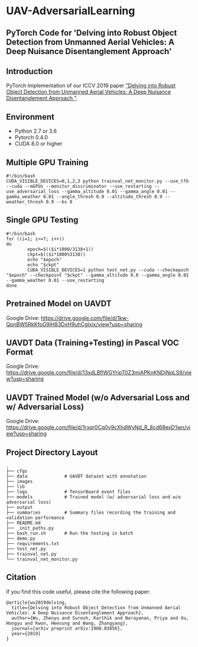 # UAV-AdversarialLearning
## PyTorch Code for 'Delving into Robust Object Detection from Unmanned Aerial Vehicles: A Deep Nuisance Disentanglement Approach'

## Introduction

PyTorch Implementation of our ICCV 2019 paper ["Delving into Robust Object Detection from Unmanned Aerial Vehicles: A Deep Nuisance Disentanglement Approach
"](https://arxiv.org/abs/1908.03856).

## Environment
* Python 2.7 or 3.6
* Pytorch 0.4.0
* CUDA 8.0 or higher
## Multiple GPU Training
```{r, engine='bash', count_lines}
#!/bin/bash
CUDA_VISIBLE_DEVICES=0,1,2,3 python trainval_net_monitor.py --use_tfb  --cuda --mGPUs --monitor_discriminator --use_restarting --use_adversarial_loss --gamma_altitude 0.01 --gamma_angle 0.01 --gamma_weather 0.01 --angle_thresh 0.9 --altitude_thresh 0.9 --weather_thresh 0.9 --bs 8
```
## Single GPU Testing
```{r, engine='bash', count_lines}
#!/bin/bash
for ((i=1; i<=7; i++))
do
        epoch=$(($i*1000/3138+1))
        ckpt=$(($i*1000%3138))
        echo "$epoch"
        echo "$ckpt"
        CUDA_VISIBLE_DEVICES=1 python test_net.py --cuda --checkepoch "$epoch" --checkpoint "$ckpt" --gamma_altitude 0.0 --gamma_angle 0.01 --gamma_weather 0.01 --use_restarting
done

```
## Pretrained Model on UAVDT
Google Drive: https://drive.google.com/file/d/1kw-QpnBW5RkKfoG9iH83DxH9uhCgIxix/view?usp=sharing

## UAVDT Data (Training+Testing) in Pascal VOC Format
Google Drive: https://drive.google.com/file/d/13xdLBfIWGYrjpT0Z3miAPKnKNDjNqLS9/view?usp=sharing

## UAVDT Trained Model (w/o Adversarial Loss and w/ Adversarial Loss)
Google Drive: https://drive.google.com/file/d/1rxqr0Cq0y9cXhdWyNd_R_8cd68exD1wn/view?usp=sharing


## Project Directory Layout
```
.
├── cfgs
├── data              # UAVDT dataset with annotation
├── images
├── lib
├── logs              # TensorBoard event files
├── models            # Trained model (w/ adversarial loss and w/o adversarial loss)
├── output
├── summaries         # Summary files recording the training and validation performance
├── README.md
├── _init_paths.py
├── bash_run.sh       # Run the testing in batch
├── demo.py
├── requirements.txt
├── test_net.py
├── trainval_net.py
└── trainval_net_monitor.py
```
## Citation

If you find this code useful, please cite the following paper:
```
@article{wu2019delving,
  title={Delving into Robust Object Detection from Unmanned Aerial Vehicles: A Deep Nuisance Disentanglement Approach},
  author={Wu, Zhenyu and Suresh, Karthik and Narayanan, Priya and Xu, Hongyu and Kwon, Heesung and Wang, Zhangyang},
  journal={arXiv preprint arXiv:1908.03856},
  year={2019}
}
```
